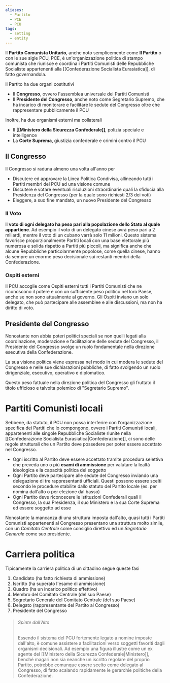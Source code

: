 ```yaml
---
aliases:
  - Partito
  - PCE
  - PCU
tags:
  - setting
  - entity
---
```

Il **Partito Comunista Unitario**, anche noto semplicemente come **Il Partito** o con le sue sigle PCU, PCE, è un'organizzazione politica di stampo comunista che riunisce e coordina i Partiti Comunisti delle Repubbliche Socialiste appartenenti alla [[Confederazione Socialista Eurasiatica]], di fatto governandola.

Il Partito ha due organi costitutivi
- Il **Congresso**, ovvero l'assemblea universale dei Partiti Comunisti
- Il **Presidente del Congresso**, anche noto come Segretario Supremo, che ha incarico di monitorare e facilitare le sedute del Congresso oltre che rappresentare pubblicamente il PCU

Inoltre, ha due organismi esterni ma collaterali
- Il **[[Ministero della Sicurezza Confederale]]**, polizia speciale e intelligence
- La **Corte Suprema**, giustizia confederale e crimini contro il PCU

## Il Congresso
Il Congresso si raduna almeno una volta all'anno per
- Discutere ed approvare la Linea Politica Condivisa, allineando tutti i Partiti membri del PCU ad una visione comune
- Discutere e votare eventuali risoluzioni straordinarie quali la sfiducia alla Presidenza del Congresso (per la quale sono richiesti 2/3 dei voti)
- Eleggere, a suo fine mandato, un nuovo Presidente del Congresso

### Il Voto
Il **voto di ogni delegato ha peso pari alla popolazione dello Stato al quale appartiene**. Ad esempio il voto di un delegato cinese avrà peso pari a 2 miliardi, mentre il voto di un cubano varrà solo 11 milioni. Questo sistema favorisce proporzionalmente Partiti locali con una base elettorale più numerosa e solida rispetto a Partiti più piccoli, ma significa anche che alcune Repubbliche particolarmente popolose, come quella cinese, hanno da sempre un enorme peso decisionale sui restanti membri della Confederazione.

### Ospiti esterni
Il PCU accoglie come Ospiti esterni tutti i Partiti Comunisti che ne riconoscono il potere e con un sufficiente peso politico nel loro Paese, anche se non sono attualmente al governo. Gli Ospiti inviano un solo delegato, che può partecipare alle assemblee e alle discussioni, ma non ha diritto di voto. 

## Presidente del Congresso
Nonostante non abbia poteri politici speciali se non quelli legati alla coordinazione, moderazione e facilitazione delle sedute del Congresso, il Presidente del Congresso svolge un ruolo fondamentale nella direzione esecutiva della Confederazione.

La sua visione politica viene espressa nel modo in cui modera le sedute del Congresso e nelle sue dichiarazioni pubbliche, di fatto svolgendo un ruolo dirigenziale, esecutivo, operativo e diplomatico.

Questo peso fattuale nella direzione politica del Congresso gli fruttato il titolo ufficioso e talvolta polemico di "Segretario Supremo".

# Partiti Comunisti locali
Sebbene, da statuto, il PCU non possa interferire con l'organizzazione specifica dei Partiti che lo compongono, ovvero i Partiti Comunisti locali, appartenenti alle singole Repubbliche Socialiste riunite nella [[Confederazione Socialista Eurasiatica|Confederazione]], ci sono delle regole strutturali che un Partito deve possedere per poter essere accettato nel Congresso.
- Ogni iscritto al Partito deve essere accettato tramite procedura selettiva che preveda uno o più **esami di ammissione** per valutare la lealtà ideologica e la capacità politica del soggetto
- Ogni Partito deve partecipare alle sedute del Congresso inviando una delegazione di tre rappresentanti ufficiali. Questi possono essere scelti secondo le procedure stabilite dallo statuto del Partito locale (es. per nomina dall'alto o per elezione dal basso)
- Ogni Partito deve riconoscere le istituzioni Confederali quali il Congresso, la sua Presidenza, il suo Ministero e la sua Corte Suprema ed essere soggetto ad esse

Nonostante la mancanza di una struttura imposta dall'alto, quasi tutti i Partiti Comunisti appartenenti al Congresso presentano una struttura molto simile, con un *Comitato Centrale* come consiglio direttivo ed un *Segretario Generale* come suo presidente.

# Carriera politica
Tipicamente la carriera politica di un cittadino segue queste fasi
1. Candidato (ha fatto richiesta di ammissione)
2. Iscritto (ha superato l'esame di ammissione)
3. Quadro (ha un incarico politico effettivo)
4. Membro del Comitato Centrale (del suo Paese)
5. Segretario Generale del Comitato Centrale (del suo Paese)
6. Delegato (rappresentante del Partito al Congresso)
7. Presidente del Congresso

> ###### Spinte dall'Alto
> Essendo il sistema del PCU fortemente legato a nomine imposte dall'alto, è comune assistere a facilitazioni verso soggetti favoriti dagli organismi decisionali. Ad esempio una figura illustre come un ex agente del [[Ministero della Sicurezza Confederale|Ministero]], benché magari non sia neanche un iscritto regolare del proprio Partito, potrebbe comunque essere scelto come delegato al Congresso, di fatto scalando rapidamente le gerarchie politiche della Confederazione.